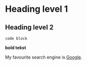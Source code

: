 # Heading level 1

## Heading level 2

    code block

**bold tekst**

My favourite search engine is [Google](https://www.google.com/).
